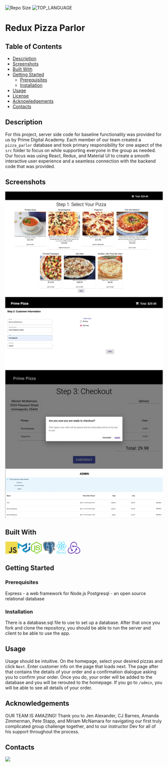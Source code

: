 ![Repo Size](https://img.shields.io/github/languages/code-size/jenny-alexander/redux-pizza-parlor.svg?style=for-the-badge) ![TOP_LANGUAGE](https://img.shields.io/github/languages/top/jenny-alexander/redux-pizza-parlor.svg?style=for-the-badge) 
    
# Redux Pizza Parlor

## Table of Contents

- [Description](#description)
- [Screenshots](#screenshots)
- [Built With](#built-with)
- [Getting Started](#getting-started)
  - [Prerequisites](#prerequisites)
  - [Installation](#installation)
- [Usage](#usage)
- [License](#license)
- [Acknowledgements](#acknowledgements)
- [Contacts](#contacts)

## Description

For this project, server side code for baseline functionality was provided for us by Prime Digital Academy. Each member of our team created a `pizza_parlor` database and took primary responsibility for one aspect of the `src` folder to focus on while supporting everyone in the group as needed. Our focus was using React, Redux, and Material UI to create a smooth interactive user experience and a seamless connection with the backend code that was provided.

## Screenshots

![Step 1](public/images/Step1.png)
![Step 2](public/images/Step2.png)
![Step 3](public/images/Step3.png)
![Admin Page](public/images/Admin.png)

## Built With

<a href="https://developer.mozilla.org/en-US/docs/Web/JavaScript"><img src="https://raw.githubusercontent.com/devicons/devicon/master/icons/javascript/javascript-original.svg" height="40px" width="40px" /></a><a href="https://material-ui.com/"><img src="https://raw.githubusercontent.com/devicons/devicon/master/icons/materialui/materialui-original.svg" height="40px" width="40px" /></a><a href="https://nodejs.org/en/"><img src="https://raw.githubusercontent.com/devicons/devicon/master/icons/nodejs/nodejs-original.svg" height="40px" width="40px" /></a><a href="https://www.postgresql.org/"><img src="https://raw.githubusercontent.com/devicons/devicon/master/icons/postgresql/postgresql-original.svg" height="40px" width="40px" /></a><a href="https://reactjs.org/"><img src="https://raw.githubusercontent.com/devicons/devicon/master/icons/react/react-original-wordmark.svg" height="40px" width="40px" /></a><a href="https://redux.js.org/"><img src="https://raw.githubusercontent.com/devicons/devicon/master/icons/redux/redux-original.svg" height="40px" width="40px" /></a>

## Getting Started

### Prerequisites

Express - a web framework for Node.js Postgresql - an open source relational database

### Installation

There is a database.sql file to use to set up a database. After that once you fork and clone the repository, you should be able to run the server and client to be able to use the app.

## Usage

Usage should be intuitive. On the homepage, select your desired pizzas and click `Next`. Enter customer info on the page that loads next. The page after that contains the details of your order and a confirmation dialogue asking you to confirm your order. Once you do, your order will be added to the database and you will be rerouted to the homepage. If you go to `/admin`, you will be able to see all details of your order.

## Acknowledgements

OUR TEAM IS AMAZING! Thank you to Jen Alexander, CJ Barnes, Amanda Zimmerman, Pete Stapp, and Miriam McNamara for navigating our first truly complicated group challenge together, and to our instructor Dev for all of his support throughout the process.

## Contacts

<a href="https://www.linkedin.com/in/https://www.linkedin.com/in/miriam-mcnamara/"><img src="https://img.shields.io/badge/LinkedIn-0077B5?style=for-the-badge&logo=linkedin&logoColor=white" /></a>  